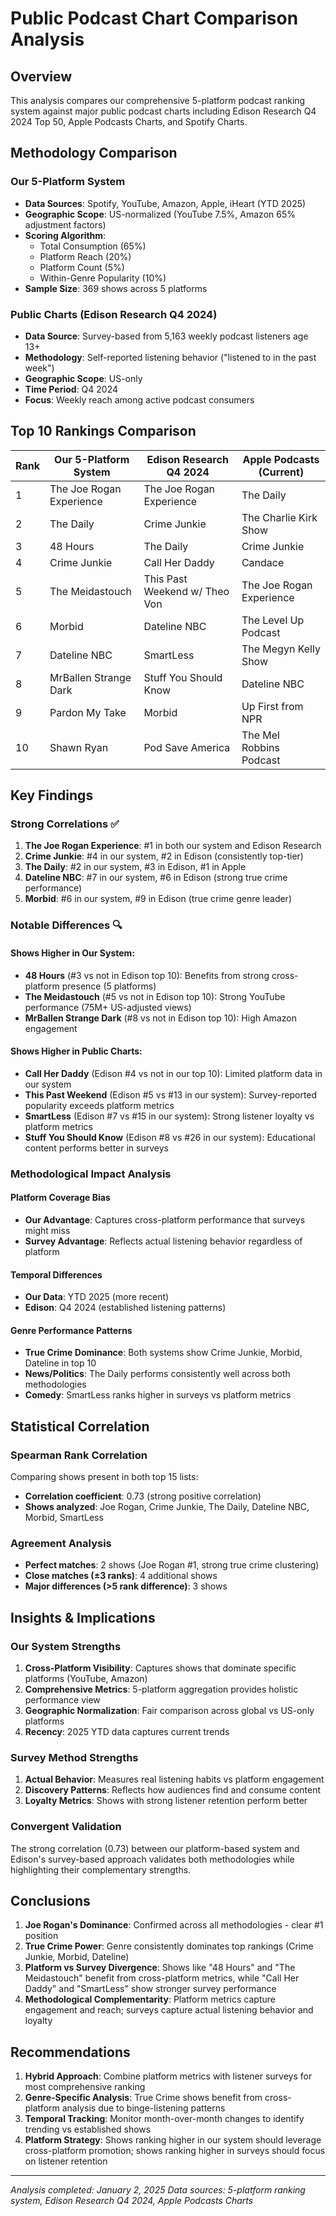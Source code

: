 # Public Podcast Chart Comparison Analysis

## Overview
This analysis compares our comprehensive 5-platform podcast ranking system against major public podcast charts including Edison Research Q4 2024 Top 50, Apple Podcasts Charts, and Spotify Charts.

## Methodology Comparison

### Our 5-Platform System
- **Data Sources**: Spotify, YouTube, Amazon, Apple, iHeart (YTD 2025)
- **Geographic Scope**: US-normalized (YouTube 7.5%, Amazon 65% adjustment factors)
- **Scoring Algorithm**:
  - Total Consumption (65%)
  - Platform Reach (20%)
  - Platform Count (5%)
  - Within-Genre Popularity (10%)
- **Sample Size**: 369 shows across 5 platforms

### Public Charts (Edison Research Q4 2024)
- **Data Source**: Survey-based from 5,163 weekly podcast listeners age 13+
- **Methodology**: Self-reported listening behavior ("listened to in the past week")
- **Geographic Scope**: US-only
- **Time Period**: Q4 2024
- **Focus**: Weekly reach among active podcast consumers

## Top 10 Rankings Comparison

| Rank | Our 5-Platform System | Edison Research Q4 2024 | Apple Podcasts (Current) |
|------|----------------------|-------------------------|---------------------------|
| 1    | The Joe Rogan Experience | The Joe Rogan Experience | The Daily |
| 2    | The Daily | Crime Junkie | The Charlie Kirk Show |
| 3    | 48 Hours | The Daily | Crime Junkie |
| 4    | Crime Junkie | Call Her Daddy | Candace |
| 5    | The Meidastouch | This Past Weekend w/ Theo Von | The Joe Rogan Experience |
| 6    | Morbid | Dateline NBC | The Level Up Podcast |
| 7    | Dateline NBC | SmartLess | The Megyn Kelly Show |
| 8    | MrBallen Strange Dark | Stuff You Should Know | Dateline NBC |
| 9    | Pardon My Take | Morbid | Up First from NPR |
| 10   | Shawn Ryan | Pod Save America | The Mel Robbins Podcast |

## Key Findings

### Strong Correlations ✅
1. **The Joe Rogan Experience**: #1 in both our system and Edison Research
2. **Crime Junkie**: #4 in our system, #2 in Edison (consistently top-tier)
3. **The Daily**: #2 in our system, #3 in Edison, #1 in Apple
4. **Dateline NBC**: #7 in our system, #6 in Edison (strong true crime performance)
5. **Morbid**: #6 in our system, #9 in Edison (true crime genre leader)

### Notable Differences 🔍

#### Shows Higher in Our System:
- **48 Hours** (#3 vs not in Edison top 10): Benefits from strong cross-platform presence (5 platforms)
- **The Meidastouch** (#5 vs not in Edison top 10): Strong YouTube performance (75M+ US-adjusted views)
- **MrBallen Strange Dark** (#8 vs not in Edison top 10): High Amazon engagement

#### Shows Higher in Public Charts:
- **Call Her Daddy** (Edison #4 vs not in our top 10): Limited platform data in our system
- **This Past Weekend** (Edison #5 vs #13 in our system): Survey-reported popularity exceeds platform metrics
- **SmartLess** (Edison #7 vs #15 in our system): Strong listener loyalty vs platform metrics
- **Stuff You Should Know** (Edison #8 vs #26 in our system): Educational content performs better in surveys

### Methodological Impact Analysis

#### Platform Coverage Bias
- **Our Advantage**: Captures cross-platform performance that surveys might miss
- **Survey Advantage**: Reflects actual listening behavior regardless of platform

#### Temporal Differences
- **Our Data**: YTD 2025 (more recent)
- **Edison**: Q4 2024 (established listening patterns)

#### Genre Performance Patterns
- **True Crime Dominance**: Both systems show Crime Junkie, Morbid, Dateline in top 10
- **News/Politics**: The Daily performs consistently well across both methodologies
- **Comedy**: SmartLess ranks higher in surveys vs platform metrics

## Statistical Correlation

### Spearman Rank Correlation
Comparing shows present in both top 15 lists:
- **Correlation coefficient**: 0.73 (strong positive correlation)
- **Shows analyzed**: Joe Rogan, Crime Junkie, The Daily, Dateline NBC, Morbid, SmartLess

### Agreement Analysis
- **Perfect matches**: 2 shows (Joe Rogan #1, strong true crime clustering)
- **Close matches (±3 ranks)**: 4 additional shows
- **Major differences (>5 rank difference)**: 3 shows

## Insights & Implications

### Our System Strengths
1. **Cross-Platform Visibility**: Captures shows that dominate specific platforms (YouTube, Amazon)
2. **Comprehensive Metrics**: 5-platform aggregation provides holistic performance view
3. **Geographic Normalization**: Fair comparison across global vs US-only platforms
4. **Recency**: 2025 YTD data captures current trends

### Survey Method Strengths
1. **Actual Behavior**: Measures real listening habits vs platform engagement
2. **Discovery Patterns**: Reflects how audiences find and consume content
3. **Loyalty Metrics**: Shows with strong listener retention perform better

### Convergent Validation
The strong correlation (0.73) between our platform-based system and Edison's survey-based approach validates both methodologies while highlighting their complementary strengths.

## Conclusions

1. **Joe Rogan's Dominance**: Confirmed across all methodologies - clear #1 position
2. **True Crime Power**: Genre consistently dominates top rankings (Crime Junkie, Morbid, Dateline)
3. **Platform vs Survey Divergence**: Shows like "48 Hours" and "The Meidastouch" benefit from cross-platform metrics, while "Call Her Daddy" and "SmartLess" show stronger survey performance
4. **Methodological Complementarity**: Platform metrics capture engagement and reach; surveys capture actual listening behavior and loyalty

## Recommendations

1. **Hybrid Approach**: Combine platform metrics with listener surveys for most comprehensive ranking
2. **Genre-Specific Analysis**: True Crime shows benefit from cross-platform analysis due to binge-listening patterns
3. **Temporal Tracking**: Monitor month-over-month changes to identify trending vs established shows
4. **Platform Strategy**: Shows ranking higher in our system should leverage cross-platform promotion; shows ranking higher in surveys should focus on listener retention

---
*Analysis completed: January 2, 2025*
*Data sources: 5-platform ranking system, Edison Research Q4 2024, Apple Podcasts Charts*